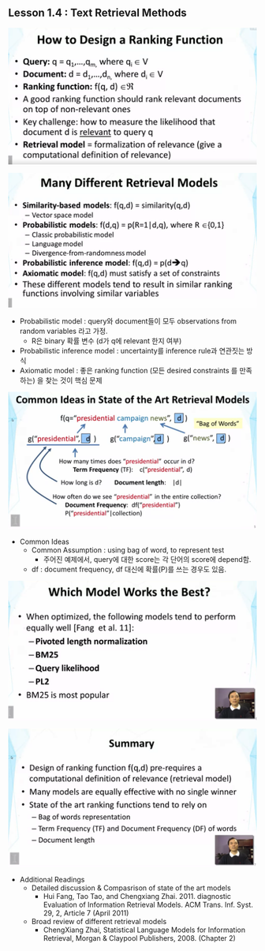 ## Lesson 1.4 : Text Retrieval Methods



![EX](./img/lesson1.4.png)



![EX](./img/lesson1.4_2.png)

- Probabilistic model : query와 document들이 모두 observations from random variables 라고 가정.
  - R은 binary 확률 변수 (d가 q에 relevant 한지 여부)
- Probabilistic inference model : uncertainty를 inference rule과 연관짓는 방식
- Axiomatic model : 좋은 ranking function (모든 desired constraints 를 만족하는) 을 찾는 것이 핵심 문제



![EX](./img/lesson1.4_3.png)

- Common Ideas
  - Common Assumption : using bag of word, to represent test 
    - 주어진 예제에서, query에 대한 score는 각 단어의 score에 depend함.
  - df : document frequency, df 대신에 확률(P)를 쓰는 경우도 있음.



![EX](./img/lesson1.4_4.png)



![EX](./img/lesson1.4_5.png)



- Additional Readings
  - Detailed discussion & Compasrison of state of the art models
    - Hui Fang, Tao Tao, and Chengxiang Zhai. 2011. diagnostic Evaluation of Information Retrieval Models. ACM Trans. Inf. Syst. 29, 2, Article 7 (April 2011)
  - Broad review of different retrieval models
    - ChengXiang Zhai, Statistical Language Models for Information Retrieval, Morgan & Claypool Publishers, 2008. (Chapter 2)